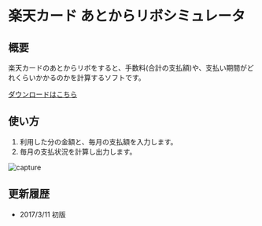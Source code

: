 # 楽天カード あとからリボシミュレータ

## 概要
楽天カードのあとからリボをすると、手数料(合計の支払額)や、支払い期間がどれくらいかかるのかを計算するソフトです。

[ダウンロードはこちら](https://github.com/sugattor/revo-simulator/releases/download/0.1/simulator.exe)

## 使い方
1. 利用した分の金額と、毎月の支払額を入力します。
1. 毎月の支払状況を計算し出力します。

![capture](https://user-images.githubusercontent.com/20632567/45655669-67d08f80-bb1c-11e8-8ca6-3d15f1ef63cb.PNG)

## 更新履歴
- 2017/3/11 初版
